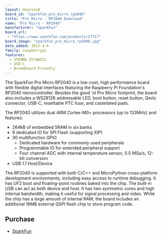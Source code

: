 ```yaml
---
layout: download
board_id: "sparkfun_pro_micro_rp2040"
title: "Pro Micro - RP2040 Download"
name: "Pro Micro - RP2040"
manufacturer: "SparkFun"
board_url:
 - "https://www.sparkfun.com/products/17717"
board_image: "sparkfun_pro_micro_rp2040.jpg"
date_added: 2021-4-6
family: raspberrypi
features:
  - STEMMA QT/QWIIC
  - USB-C
  - Breadboard-Friendly
---
```

The SparkFun Pro Micro RP2040 is a low-cost, high performance board with flexible digital interfaces featuring the Raspberry Pi Foundation's RP2040 microcontroller. Besides the good 'ol Pro Micro footprint, the board also includes a WS2812B addressable LED, boot button, reset button, Qwiic connector, USB-C, resettable PTC fuse, and castellated pads.

The RP2040 utilizes dual ARM Cortex-M0+ processors (up to 133MHz) and features:
  - 264kB of embedded SRAM in six banks
  - 6 dedicated IO for SPI Flash (supporting XIP)
  - 30 multifunction GPIO
    - Dedicated hardware for commonly used peripherals
    - Programmable IO for extended peripheral support
    - Four channel ADC with internal temperature sensor, 0.5 MSa/s, 12-bit conversion
  - USB 1.1 Host/Device

The RP2040 is supported with both C/C++ and MicroPython cross-platform development environments, including easy access to runtime debugging. It has UF2 boot and floating-point routines baked into the chip. The built-in USB can act as both device and host. It has two symmetric cores and high internal bandwidth, making it useful for signal processing and video. While the chip has a large amount of internal RAM, the board includes an additional 16MB external QSPI flash chip to store program code.

## Purchase
* [SparkFun](https://www.sparkfun.com/products/17717)
